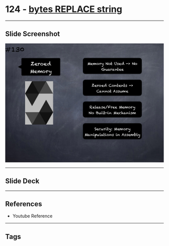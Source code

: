 # 124 - [bytes REPLACE string](bytes%20&%20string.md)


___
## Slide Screenshot
![124.png](../images/solidity201/124.png)
___
## Slide Deck

___
## References
- Youtube Reference
___
## Tags